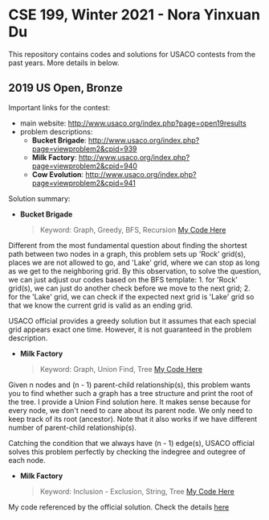 # CSE 199, Winter 2021 - Nora Yinxuan Du

This repository contains codes and solutions for USACO contests from the past years. More details in below.

## 2019 US Open, Bronze

Important links for the contest:
- main website: http://www.usaco.org/index.php?page=open19results
- problem descriptions:
	- **Bucket Brigade**: http://www.usaco.org/index.php?page=viewproblem2&cpid=939
	- **Milk Factory**: http://www.usaco.org/index.php?page=viewproblem2&cpid=940
	- **Cow Evolution**: http://www.usaco.org/index.php?page=viewproblem2&cpid=941

Solution summary:
- **Bucket Brigade**
	> Keyword: Graph, Greedy, BFS, Recursion
		[My Code Here](https://github.com/CaoAssignments/cse199-wi21-nora-yinxuan-du/blob/main/buckets.cpp)

Different from the most fundamental question about finding the shortest path between two nodes in a graph, this problem sets up 'Rock' grid(s), places we are not allowed to go, and 'Lake' grid, where we can stop as long as we get to the neighboring grid. By this observation, to solve the question, we can just adjust our codes based on the BFS template: 1. for 'Rock' grid(s), we can just do another check before we move to the next grid; 2. for the 'Lake' grid, we can check if the expected next grid is 'Lake' grid so that we know the current grid is valid as an ending grid.

USACO official provides a greedy solution but it assumes that each special grid appears exact one time. However, it is not guaranteed in the problem description.

- **Milk Factory**
	> Keyword: Graph, Union Find, Tree
		[My Code Here](https://github.com/CaoAssignments/cse199-wi21-nora-yinxuan-du/blob/main/factory.cpp)

Given n nodes and (n - 1) parent-child relationship(s), this problem wants you to find whether such a graph has a tree structure and print the root of the tree. I provide a Union Find solution here. It makes sense because for every node, we don't need to care about its parent node. We only need to keep track of its root (ancestor). Note that it also works if we have different number of parent-child relationship(s).

Catching the condition that we always have (n - 1) edge(s), USACO official solves this problem perfectly by checking the indegree and outegree of each node.

- **Milk Factory**
	> Keyword: Inclusion - Exclusion, String, Tree
	   [My Code Here](https://github.com/CaoAssignments/cse199-wi21-nora-yinxuan-du/blob/main/factory.cpp)

My code referenced by the official solution. Check the details [here](http://www.usaco.org/current/data/sol_evolution_bronze_open19.html)
